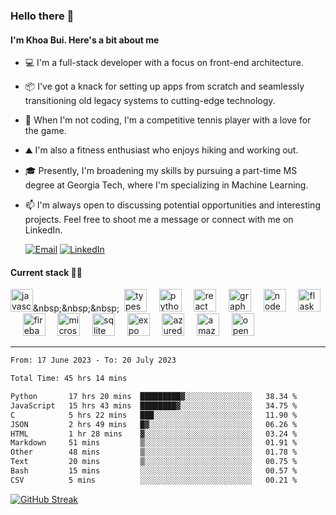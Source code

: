 <!--
**buihdk/buihdk** is a ✨ _special_ ✨ repository because its `README.md` (this file) appears on your GitHub profile.

Here are some ideas to get you started:

- 🔭 I’m currently working on ...
- 🌱 I’m currently learning ...
- 👯 I’m looking to collaborate on ...
- 🤔 I’m looking for help with ...
- 💬 Ask me about ...
- 📫 How to reach me: ...
- 😄 Pronouns: ...
- ⚡ Fun fact: ...
-->

### Hello there 👋
#### I'm Khoa Bui. Here's a bit about me 
- 💻 I'm a full-stack developer with a focus on front-end architecture.
- 📦 I've got a knack for setting up apps from scratch and seamlessly transitioning old legacy systems to cutting-edge technology.
- 🎾 When I'm not coding, I'm a competitive tennis player with a love for the game.
- ⛰️ I'm also a fitness enthusiast who enjoys hiking and working out.
- 🎓 Presently, I'm broadening my skills by pursuing a part-time MS degree at Georgia Tech, where I'm specializing in Machine Learning.
- 📫 I'm always open to discussing potential opportunities and interesting projects. Feel free to shoot me a message or connect with me on LinkedIn.
  
  [![Email](https://img.shields.io/badge/Email-30B980?logo=minutemailer&logoColor=FFFFFF)](mailto:contact@buihdk.com) [![LinkedIn](https://img.shields.io/badge/LinkedIn-0077b5?logo=linkedin)](https://www.linkedin.com/in/buihdk/) 

#### Current stack 👨‍💻 
[<img width=36 height=36 src=https://cdn.simpleicons.org/javascript alt=javascript></a>]([https://developer.mozilla.org/en-US/docs/Glossary/JavaScript](https://developer.mozilla.org/en-US/docs/Web/JavaScript))&nbsp;&nbsp;&nbsp;&nbsp;
[<img width=36 height=36 src=https://cdn.simpleicons.org/typescript alt=typescript></a>](https://typescriptlang.org)&nbsp;&nbsp;&nbsp;&nbsp;
[<img width=36 height=36 src=https://cdn.simpleicons.org/python alt=python></a>](https://www.python.org/)&nbsp;&nbsp;&nbsp;&nbsp;
[<img width=36 height=36 src=https://cdn.simpleicons.org/react alt=react></a>](https://react.dev/)&nbsp;&nbsp;&nbsp;&nbsp;
[<img width=36 height=36 src=https://cdn.simpleicons.org/graphql alt=graphql></a>](https://graphql.org/)&nbsp;&nbsp;&nbsp;&nbsp;
[<img width=36 height=36 src=https://cdn.simpleicons.org/nodedotjs alt=nodedotjs></a>](https://nodejs.org/)&nbsp;&nbsp;&nbsp;&nbsp;
[<img width=36 height=36 src=https://cdn.simpleicons.org/flask alt=flask></a>](https://flask.palletsprojects.com/)&nbsp;&nbsp;&nbsp;&nbsp;
[<img width=36 height=36 src=https://cdn.simpleicons.org/firebase alt=firebase></a>](https://firebase.google.com/)&nbsp;&nbsp;&nbsp;&nbsp;
[<img width=36 height=36 src=https://cdn.simpleicons.org/microsoftsqlserver alt=microsoftsqlserver></a>](https://www.microsoft.com/en-us/sql-server)&nbsp;&nbsp;&nbsp;&nbsp;
[<img width=36 height=36 src=https://cdn.simpleicons.org/sqlite alt=sqlite></a>](https://www.sqlite.org/)&nbsp;&nbsp;&nbsp;&nbsp;
[<img width=36 height=36 src=https://cdn.simpleicons.org/expo alt=expo></a>](https://expo.dev/)&nbsp;&nbsp;&nbsp;&nbsp;
[<img width=36 height=36 src=https://cdn.simpleicons.org/azuredevops alt=azuredevops></a>](https://azure.microsoft.com/en-us/products/devops)&nbsp;&nbsp;&nbsp;&nbsp;
[<img width=36 height=36 src=https://cdn.simpleicons.org/amazonaws alt=amazonaws></a>](https://aws.amazon.com/)&nbsp;&nbsp;&nbsp;&nbsp;
[<img width=36 height=36 src=https://cdn.simpleicons.org/openai alt=openai></a>](https://platform.openai.com/)&nbsp;&nbsp;&nbsp;&nbsp;

---

<!--START_SECTION:waka-->

```txt
From: 17 June 2023 - To: 20 July 2023

Total Time: 45 hrs 14 mins

Python       17 hrs 20 mins  █████████▓░░░░░░░░░░░░░░░   38.34 %
JavaScript   15 hrs 43 mins  ████████▓░░░░░░░░░░░░░░░░   34.75 %
C            5 hrs 22 mins   ███░░░░░░░░░░░░░░░░░░░░░░   11.90 %
JSON         2 hrs 49 mins   █▓░░░░░░░░░░░░░░░░░░░░░░░   06.26 %
HTML         1 hr 28 mins    ▓░░░░░░░░░░░░░░░░░░░░░░░░   03.24 %
Markdown     51 mins         ▒░░░░░░░░░░░░░░░░░░░░░░░░   01.91 %
Other        48 mins         ▒░░░░░░░░░░░░░░░░░░░░░░░░   01.78 %
Text         20 mins         ▒░░░░░░░░░░░░░░░░░░░░░░░░   00.75 %
Bash         15 mins         ░░░░░░░░░░░░░░░░░░░░░░░░░   00.57 %
CSV          5 mins          ░░░░░░░░░░░░░░░░░░░░░░░░░   00.21 %
```

<!--END_SECTION:waka-->

[![GitHub Streak](https://streak-stats.demolab.com?user=buihdk&theme=transparent&hide_border=true)](https://git.io/streak-stats)
